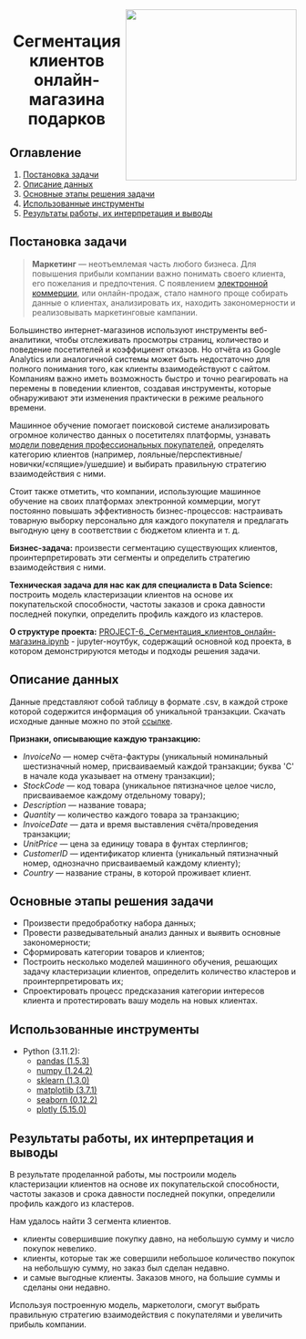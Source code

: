 <center> <img src=https://salesupnow.ru/storage/app/media/pipeople.png align="right" width="300"/> </center>

# <center> Сегментация клиентов онлайн-магазина подарков </center>
## Оглавление
1. [Постановка задачи](#Постановка-задачи)
2. [Описание данных](#Описание-данных)
3. [Основные этапы решения задачи](#Основные-этапы-решения-задачи)
4. [Использованные инструменты](#Использованные-инструменты)
5. [Результаты работы, их интерпретация и выводы](#Результаты-работы,-их-интерпретация-и-выводы)

## Постановка задачи
> **Маркетинг** — неотъемлемая часть любого бизнеса. Для повышения прибыли компании важно понимать своего клиента, его пожелания и предпочтения. С появлением [электронной коммерции](https://trends.rbc.ru/trends/industry/607fe4549a7947027eaffbe6), или онлайн-продаж, стало намного проще собирать данные о клиентах, анализировать их, находить закономерности и реализовывать маркетинговые кампании.

Большинство интернет-магазинов используют инструменты веб-аналитики, чтобы отслеживать просмотры страниц, количество и поведение посетителей и коэффициент отказов. Но отчёта из Google Analytics или аналогичной системы может быть недостаточно для полного понимания того, как клиенты взаимодействуют с сайтом. Компаниям важно иметь возможность быстро и точно реагировать на перемены в поведении клиентов, создавая инструменты, которые обнаруживают эти изменения практически в режиме реального времени.

Машинное обучение помогает поисковой системе анализировать огромное количество данных о посетителях платформы, узнавать [модели поведения профессиональных покупателей](http://b2bmotion.ru/b2b-pokupatel), определять категорию клиентов (например, лояльные/перспективные/новички/«спящие»/ушедшие) и выбирать правильную стратегию взаимодействия с ними.

Стоит также отметить, что компании, использующие машинное обучение на своих платформах электронной коммерции, могут постоянно повышать эффективность бизнес-процессов: настраивать товарную выборку персонально для каждого покупателя и предлагать выгодную цену в соответствии с бюджетом клиента и т. д.

**Бизнес-задача:** произвести сегментацию существующих клиентов, проинтерпретировать эти сегменты и определить стратегию взаимодействия с ними.

**Техническая задача для нас как для специалиста в Data Science:** построить модель кластеризации клиентов на основе их покупательской способности, частоты заказов и срока давности последней покупки, определить профиль каждого из кластеров.

**О структуре проекта:** [PROJECT-6._Сегментация_клиентов_онлайн-магазина.ipynb](./PROJECT-6._Сегментация_клиентов_онлайн-магазина.ipynb) - jupyter-ноутбук, содержащий основной код проекта, в котором демонстрируются методы и подходы решения задачи.

## Описание данных
Данные представляют собой таблицу в формате .csv, в каждой строке которой содержится информация об уникальной транзакции. Скачать исходные данные можно по этой [ссылке](https://lms-cdn.skillfactory.ru/assets/courseware/v1/468638e49cb9e7d4b4dfdc296c1c778e/asset-v1:SkillFactory+DST-3.0+28FEB2021+type@asset+block/pj6_data.zip).  

**Признаки, описывающие каждую транзакцию:**
- *InvoiceNo* — номер счёта-фактуры (уникальный номинальный шестизначный номер, присваиваемый каждой транзакции; буква 'C' в начале кода указывает на отмену транзакции);
- *StockCode* — код товара (уникальное пятизначное целое число, присваиваемое каждому отдельному товару);
- *Description* — название товара;
- *Quantity* — количество каждого товара за транзакцию;
- *InvoiceDate* — дата и время выставления счёта/проведения транзакции;
- *UnitPrice* — цена за единицу товара в фунтах стерлингов;
- *CustomerID* — идентификатор клиента (уникальный пятизначный номер, однозначно присваиваемый каждому клиенту);
- *Country* — название страны, в которой проживает клиент.

## Основные этапы решения задачи
* Произвести предобработку набора данных;
* Провести разведывательный анализ данных и выявить основные закономерности;
* Сформировать категории товаров и клиентов;
* Построить несколько моделей машинного обучения, решающих задачу кластеризации клиентов, определить количество кластеров и проинтерпретировать их;
* Спроектировать процесс предсказания категории интересов клиента и протестировать вашу модель на новых клиентах.

## Использованные инструменты
* Python (3.11.2):
    * [pandas (1.5.3)](https://pandas.pydata.org)
    * [numpy (1.24.2)](https://numpy.org/)
    * [sklearn (1.3.0)](https://scikit-learn.org/stable/index.html)
    * [matplotlib (3.7.1)](https://matplotlib.org)
    * [seaborn (0.12.2)](https://seaborn.pydata.org)
    * [plotly (5.15.0)](https://plotly.com/python/)

## Результаты работы, их интерпретация и выводы
В результате проделанной работы, мы построили модель кластеризации клиентов на основе их покупательской способности, частоты заказов и срока давности последней покупки, определили профиль каждого из кластеров.

Нам удалось найти 3 сегмента клиентов.
- клиенты совершившие покупку давно, на небольшую сумму и число покупок невелико.  
- клиенты, которые так же совершили небольшое количество покупок на небольшую сумму, но заказ был сделан недавно.  
- и самые выгодные клиенты. Заказов много, на большие суммы и сделаны они недавно.

Используя построенную модель, маркетологи, смогут выбрать правильную стратегию взаимодействия с покупателями и увеличить прибыль компании.